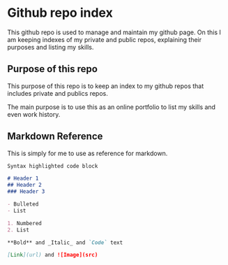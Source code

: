 # Github repo index

This github repo is used to manage and maintain my github page. On this I am keeping indexes of my private and public repos, explaining their purposes and listing my skills.

## Purpose of this repo

This purpose of this repo is to keep an index to my github repos that includes private and publics repos.

The main purpose is to use this as an online portfolio to list my skills and even work history.

## Markdown Reference

This is simply for me to use as reference for markdown.

```markdown
Syntax highlighted code block

# Header 1
## Header 2
### Header 3

- Bulleted
- List

1. Numbered
2. List

**Bold** and _Italic_ and `Code` text

[Link](url) and ![Image](src)
```